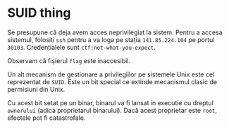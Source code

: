 # SUID thing

Se presupune că deja avem acces neprivilegiat la sistem.
Pentru a accesa sistemul, folositi `ssh` pentru a va loga pe stația `141.85.224.104` pe portul `30103`.
Credențialele sunt `ctf:not-what-you-expect`.

Observam că fișierul `flag` este inaccesibil.

Un alt mecanism de gestionare a privilegiilor pe sistemele Unix este cel reprezentat de `SUID`.
Este un bit special ce extinde mecanismul clasic de permisiuni din Unix.

Cu acest bit setat pe un binar, binarul va fi lansat in executie cu dreptul `ownerului` (adica proprietarul binarului).
Dacă acest proprietar este `root`, efectele pot fi catastrofale.
